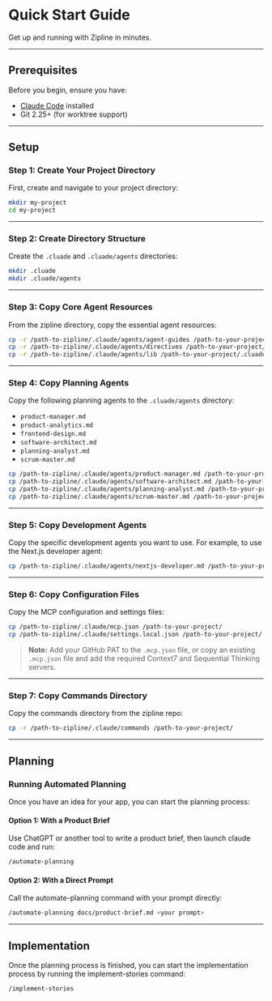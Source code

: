 # Quick Start Guide

Get up and running with Zipline in minutes.

---

## Prerequisites

Before you begin, ensure you have:

- [Claude Code](https://claude.ai/code) installed
- Git 2.25+ (for worktree support)

---

## Setup

### Step 1: Create Your Project Directory

First, create and navigate to your project directory:

```bash
mkdir my-project
cd my-project
```

---

### Step 2: Create Directory Structure

Create the `.cluade` and `.cluade/agents` directories:

```bash
mkdir .cluade
mkdir .cluade/agents
```

---

### Step 3: Copy Core Agent Resources

From the zipline directory, copy the essential agent resources:

```bash
cp -r /path-to-zipline/.claude/agents/agent-guides /path-to-your-project/.cluade/agents/
cp -r /path-to-zipline/.claude/agents/directives /path-to-your-project/.cluade/agents/
cp -r /path-to-zipline/.claude/agents/lib /path-to-your-project/.cluade/agents/
```

---

### Step 4: Copy Planning Agents

Copy the following planning agents to the `.cluade/agents` directory:

- `product-manager.md`
- `product-analytics.md`
- `frontend-design.md`
- `software-architect.md`
- `planning-analyst.md`
- `scrum-master.md`

```bash
cp /path-to-zipline/.claude/agents/product-manager.md /path-to-your-project/.cluade/agents/
cp /path-to-zipline/.claude/agents/software-architect.md /path-to-your-project/.cluade/agents/
cp /path-to-zipline/.claude/agents/planning-analyst.md /path-to-your-project/.cluade/agents/
cp /path-to-zipline/.claude/agents/scrum-master.md /path-to-your-project/.cluade/agents/
```

---

### Step 5: Copy Development Agents

Copy the specific development agents you want to use. For example, to use the Next.js developer agent:

```bash
cp /path-to-zipline/.claude/agents/nextjs-developer.md /path-to-your-project/.cluade/agents/
```

---

### Step 6: Copy Configuration Files

Copy the MCP configuration and settings files:

```bash
cp /path-to-zipline/.claude/mcp.json /path-to-your-project/
cp /path-to-zipline/.claude/settings.local.json /path-to-your-project/.cluade/
```

> **Note:** Add your GitHub PAT to the `.mcp.json` file, or copy an existing `.mcp.json` file and add the required Context7 and Sequential Thinking servers.

---

### Step 7: Copy Commands Directory

Copy the commands directory from the zipline repo:

```bash
cp -r /path-to-zipline/.claude/commands /path-to-your-project/
```

---

## Planning

### Running Automated Planning

Once you have an idea for your app, you can start the planning process:

#### Option 1: With a Product Brief

Use ChatGPT or another tool to write a product brief, then launch claude code and run:

```bash
/automate-planning
```

#### Option 2: With a Direct Prompt

Call the automate-planning command with your prompt directly:

```bash
/automate-planning docs/product-brief.md <your prompt>
```

---

## Implementation
Once the planning process is finished, you can start the implementation process by running the implement-stories command:

```bash
/implement-stories
```
